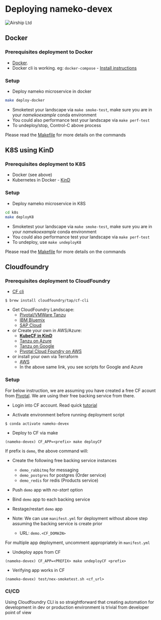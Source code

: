 # Deploying nameko-devex
![Airship Ltd](airship.png)

## Docker
### Prerequisites deployment to Docker
* [Docker](https://docs.docker.com/get-docker/). 
* Docker cli is working. eg: `docker-compose` - [Install instructions](https://docs.docker.com/compose/install/)

### Setup
* Deploy nameko microservice in docker
```sh
make deploy-docker
```
* Smoketest your landscape via `make smoke-test`, make sure you are in your _namekoexample_ conda environment 
* You could also performance test your landscape via `make perf-test`
* To undeploy/stop, Control-C above process

Please read the [Makefile](Makefile) for more details on the commands

## K8S using KinD
### Prerequisites deployment to K8S
* Docker (see above)
* Kubernetes in Docker - [KinD](https://kind.sigs.k8s.io/docs/user/quick-start/#installation)

### Setup
* Deploy nameko microservice in K8S
```sh
cd k8s
make deployK8
```
* Smoketest your landscape via `make smoke-test`, make sure you are in your _namekoexample_ conda environment 
* You could also performance test your landscape via `make perf-test`
* To undeploy, use `make undeployK8`

Please read the [Makefile](k8s/Makefile) for more details on the commands


## Cloudfoundry
### Prerequisites deployment to CloudFoundry

* [CF cli](https://docs.cloudfoundry.org/cf-cli/install-go-cli.html#pkg)
```ssh
$ brew install cloudfoundry/tap/cf-cli
```
* Get CloudFoundry Landscape:
    - [Pivotal/VMWare Tanzu](https://account.run.pivotal.io/z/uaa/sign-up)
    - [IBM Bluemix](https://cloud.ibm.com/registration)
    - [SAP Cloud](https://www.sap.com/cmp/td/sap-cloud-platform-trial.html)
* or Create your own in AWS/Azure:
    - [**KubeCF in KinD**](https://kubecf.io/docs/tutorials/deploy-kind/)
    - [Tanzu on Azure](https://azuremarketplace.microsoft.com/en-us/marketplace/apps/pivotal.pivotal-cloud-foundry)
    - [Tanzu on Google](https://tanzu.vmware.com/partners/google)
    - [Pivotal Cloud Foundry on AWS](https://aws.amazon.com/quickstart/architecture/pivotal-cloud-foundry/)
* or install your own via Terraform
    - [AWS](https://docs.pivotal.io/platform/ops-manager/2-9/aws/prepare-env-terraform.html)
    - In the above same link, you see scripts for Google and Azure
### Setup
For below instruction, we are assuming you have created a free CF acount from [Pivotal](https://account.run.pivotal.io/z/uaa/). We are using their free backing service from there.

* Login into CF account. Read quick [tutorial](https://docs.cloudfoundry.org/cf-cli/getting-started.html#login)

* Activate environment before running deployment script
```ssh
$ conda activate nameko-devex
```

* Deploy to CF via make
```ssh
(nameko-devex) CF_APP=<prefix> make deployCF
```
If prefix is `demo`, the above command will:
- Create the following free backing service instances
  * `demo_rabbitmq` for messaging
  * `demo_postgres` for postgres (Order service)
  * `demo_redis` for redis (Products service)

- Push `demo` app with _no-start_ option
- Bind `demo` app to each backing service
- Restage/restart `demo` app
- Note: We can use `manifest.yml` for deployment without above step assuming the backing service is create prior
  * URL: `demo.<CF_DOMAIN>`

For multiple app deployment, uncomment appropriately in `manifest.yml` 

* Undeploy apps from CF
```ssh
(nameko-devex) CF_APP=<PREFIX> make undeployCF <prefix>
```

* Verifying app works in CF
```ssh
(nameko-devex) test/nex-smoketest.sh <cf_url>
```

### CI/CD
Using Cloudfoundry CLI is so straightforward that creating automation for development in dev or production environment is trivial from developer point of view